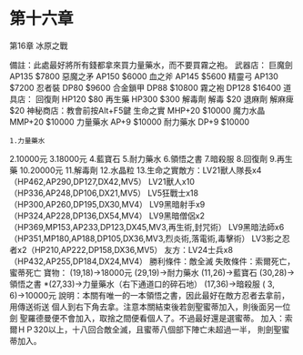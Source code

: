 # 第十六章

第16章  冰原之戰

備註：此處最好將所有錢都拿來買力量藥水，而不要買霧之袍。
武器店：
  巨魔劍    AP135  $7800
  惡魔之矛  AP150  $6000
  血之斧    AP145  $5600
  精靈弓    AP130  $7200
  忍者裝    DP80   $9600
  合金鎖甲  DP88   $10800
  霧之袍    DP128  $16400
道具店：
  回復劑    HP120  $80
  再生藥    HP300  $300
  解毒劑    解毒   $20
  退麻劑    解麻痺 $20
神秘商店：教會前按Alt+F5鍵
  生命之實  MHP+20 $10000
  魔力水晶  MMP+20 $10000
  力量藥水  AP+9   $10000
  耐力藥水  DP+9   $10000

    1.力量藥水
2.10000元
3.18000元
4.藍寶石
5.耐力藥水
6.領悟之書
7.暗殺服
8.回復劑
9.再生藥
10.20000元
11.解毒劑
12.水晶粒
13.生命之實敵方：LV21獸人隊長x4（HP462,AP290,DP127,DX42,MV5）
      LV21獸人x10（HP336,AP248,DP106,DX21,MV5）
      LV5狂戰士x18（HP300,AP260,DP195,DX30,MV4）
      LV9黑暗射手x9（HP324,AP228,DP136,DX54,MV4）
      LV9黑暗僧侶x2（HP369,MP153,AP233,DP123,DX45,MV3,再生術,封咒術）
      LV9黑暗法師x6（HP351,MP180,AP188,DP105,DX36,MV3,烈炎術,落電術,毒擊術）
      LV3影之忍者x2（HP210,AP222,DP158,DX36,MV5）
友方：LV24士兵x8（HP432,AP255,DP184,DX24,MV4）
勝利條件：敵全滅
失敗條件：索爾死亡，蜜蒂死亡
寶物： (19,18)→18000元
       (29,19)→耐力藥水
       (11,26)→藍寶石
       (30,28)→領悟之書
      *(27,33)→力量藥水（右下通道口的碎石地）
       (17,36)→暗殺服
       ( 3, 6)→10000元
說明：本關有唯一的一本領悟之書，因此最好在敵方忍者去拿前，用傳送術送
      個人到右下角去拿。注意本關結束後若劍聖蜜蒂加入，則後面另一位劍
      聖羅德曼便不會加入，取捨之間便看個人了。不過最好還是選蜜蒂。
加入：索爾ＨＰ320以上，十八回合敵全滅，且蜜蒂八個部下陣亡未超過一半，
      則劍聖蜜蒂加入。